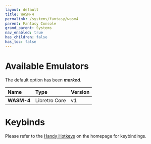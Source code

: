 ```yaml
---
layout: default
title: WASM-4
permalink: /systems/fantasy/wasm4
parent: Fantasy Console
grand_parent: Systems
nav_enabled: true
has_children: false
has_toc: false
---
```


# Available Emulators

The default option has been ***marked***.

| Name                   | Type             | Version           |
|:-----------------------|:-----------------|:------------------|
| **WASM-4**             | Libretro Core    | v1                |


# Keybinds 

Please refer to the [Handy Hotkeys](/#handy-hotkeys) on the homepage for keybindings.